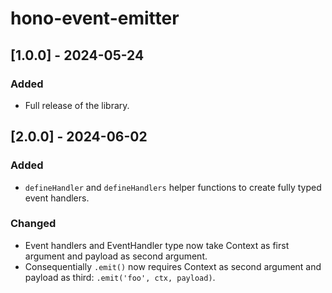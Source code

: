 # hono-event-emitter

## [1.0.0] - 2024-05-24
### Added
- Full release of the library.



## [2.0.0] - 2024-06-02
### Added
- `defineHandler` and `defineHandlers` helper functions to create fully typed event handlers.
### Changed
- Event handlers and EventHandler type now take Context as first argument and payload as second argument.
- Consequentially `.emit()` now requires Context as second argument and payload as third: `.emit('foo', ctx, payload)`.
